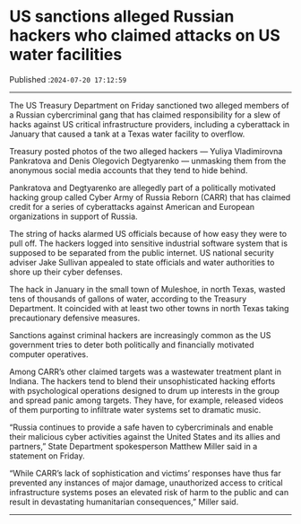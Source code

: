 # US sanctions alleged Russian hackers who claimed attacks on US water facilities

Published :`2024-07-20 17:12:59`

---

The US Treasury Department on Friday sanctioned two alleged members of a Russian cybercriminal gang that has claimed responsibility for a slew of hacks against US critical infrastructure providers, including a cyberattack in January that caused a tank at a Texas water facility to overflow.

Treasury posted photos of the two alleged hackers — Yuliya Vladimirovna Pankratova and Denis Olegovich Degtyarenko — unmasking them from the anonymous social media accounts that they tend to hide behind.

Pankratova and Degtyarenko are allegedly part of a politically motivated hacking group called Cyber Army of Russia Reborn (CARR) that has claimed credit for a series of cyberattacks against American and European organizations in support of Russia.

The string of hacks alarmed US officials because of how easy they were to pull off. The hackers logged into sensitive industrial software system that is supposed to be separated from the public internet. US national security adviser Jake Sullivan appealed to state officials and water authorities to shore up their cyber defenses.

The hack in January in the small town of Muleshoe, in north Texas, wasted tens of thousands of gallons of water, according to the Treasury Department. It coincided with at least two other towns in north Texas taking precautionary defensive measures.

Sanctions against criminal hackers are increasingly common as the US government tries to deter both politically and financially motivated computer operatives.

Among CARR’s other claimed targets was a wastewater treatment plant in Indiana. The hackers tend to blend their unsophisticated hacking efforts with psychological operations designed to drum up interests in the group and spread panic among targets. They have, for example, released videos of them purporting to infiltrate water systems set to dramatic music.

“Russia continues to provide a safe haven to cybercriminals and enable their malicious cyber activities against the United States and its allies and partners,” State Department spokesperson Matthew Miller said in a statement on Friday.

“While CARR’s lack of sophistication and victims’ responses have thus far prevented any instances of major damage, unauthorized access to critical infrastructure systems poses an elevated risk of harm to the public and can result in devastating humanitarian consequences,” Miller said.

---

